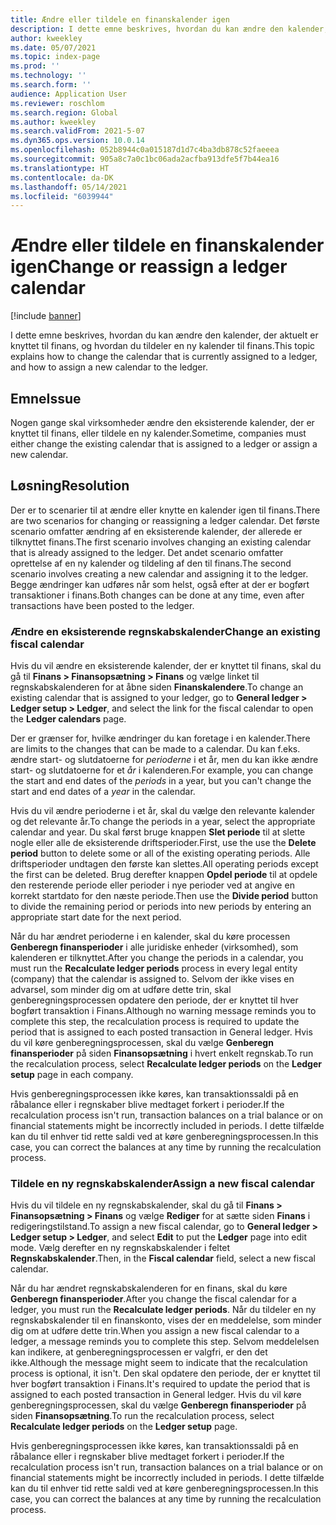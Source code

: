 ```yaml
---
title: Ændre eller tildele en finanskalender igen
description: I dette emne beskrives, hvordan du kan ændre den kalender, der aktuelt er knyttet til finans, og hvordan du tildeler en ny kalender til finans.
author: kweekley
ms.date: 05/07/2021
ms.topic: index-page
ms.prod: ''
ms.technology: ''
ms.search.form: ''
audience: Application User
ms.reviewer: roschlom
ms.search.region: Global
ms.author: kweekley
ms.search.validFrom: 2021-5-07
ms.dyn365.ops.version: 10.0.14
ms.openlocfilehash: 052b8944c0a015187d1d7c4ba3db878c52faeeea
ms.sourcegitcommit: 905a8c7a0c1bc06ada2acfba913dfe5f7b44ea16
ms.translationtype: HT
ms.contentlocale: da-DK
ms.lasthandoff: 05/14/2021
ms.locfileid: "6039944"
---
```

# <a name="change-or-reassign-a-ledger-calendar"></a><span data-ttu-id="ca368-103">Ændre eller tildele en finanskalender igen</span><span class="sxs-lookup"><span data-stu-id="ca368-103">Change or reassign a ledger calendar</span></span>

[!include [banner](../includes/banner.md)]

<span data-ttu-id="ca368-104">I dette emne beskrives, hvordan du kan ændre den kalender, der aktuelt er knyttet til finans, og hvordan du tildeler en ny kalender til finans.</span><span class="sxs-lookup"><span data-stu-id="ca368-104">This topic explains how to change the calendar that is currently assigned to a ledger, and how to assign a new calendar to the ledger.</span></span>

## <a name="issue"></a><span data-ttu-id="ca368-105">Emne</span><span class="sxs-lookup"><span data-stu-id="ca368-105">Issue</span></span>

<span data-ttu-id="ca368-106">Nogen gange skal virksomheder ændre den eksisterende kalender, der er knyttet til finans, eller tildele en ny kalender.</span><span class="sxs-lookup"><span data-stu-id="ca368-106">Sometime, companies must either change the existing calendar that is assigned to a ledger or assign a new calendar.</span></span>

## <a name="resolution"></a><span data-ttu-id="ca368-107">Løsning</span><span class="sxs-lookup"><span data-stu-id="ca368-107">Resolution</span></span>

<span data-ttu-id="ca368-108">Der er to scenarier til at ændre eller knytte en kalender igen til finans.</span><span class="sxs-lookup"><span data-stu-id="ca368-108">There are two scenarios for changing or reassigning a ledger calendar.</span></span> <span data-ttu-id="ca368-109">Det første scenario omfatter ændring af en eksisterende kalender, der allerede er tilknyttet finans.</span><span class="sxs-lookup"><span data-stu-id="ca368-109">The first scenario involves changing an existing calendar that is already assigned to the ledger.</span></span> <span data-ttu-id="ca368-110">Det andet scenario omfatter oprettelse af en ny kalender og tildeling af den til finans.</span><span class="sxs-lookup"><span data-stu-id="ca368-110">The second scenario involves creating a new calendar and assigning it to the ledger.</span></span> <span data-ttu-id="ca368-111">Begge ændringer kan udføres når som helst, også efter at der er bogført transaktioner i finans.</span><span class="sxs-lookup"><span data-stu-id="ca368-111">Both changes can be done at any time, even after transactions have been posted to the ledger.</span></span>

### <a name="change-an-existing-fiscal-calendar"></a><span data-ttu-id="ca368-112">Ændre en eksisterende regnskabskalender</span><span class="sxs-lookup"><span data-stu-id="ca368-112">Change an existing fiscal calendar</span></span>

<span data-ttu-id="ca368-113">Hvis du vil ændre en eksisterende kalender, der er knyttet til finans, skal du gå til **Finans \> Finansopsætning \> Finans** og vælge linket til regnskabskalenderen for at åbne siden **Finanskalendere**.</span><span class="sxs-lookup"><span data-stu-id="ca368-113">To change an existing calendar that is assigned to your ledger, go to **General ledger \> Ledger setup \> Ledger**, and select the link for the fiscal calendar to open the **Ledger calendars** page.</span></span>

<span data-ttu-id="ca368-114">Der er grænser for, hvilke ændringer du kan foretage i en kalender.</span><span class="sxs-lookup"><span data-stu-id="ca368-114">There are limits to the changes that can be made to a calendar.</span></span> <span data-ttu-id="ca368-115">Du kan f.eks. ændre start- og slutdatoerne for *perioderne* i et år, men du kan ikke ændre start- og slutdatoerne for et *år* i kalenderen.</span><span class="sxs-lookup"><span data-stu-id="ca368-115">For example, you can change the start and end dates of the *periods* in a year, but you can't change the start and end dates of a *year* in the calendar.</span></span>

<span data-ttu-id="ca368-116">Hvis du vil ændre perioderne i et år, skal du vælge den relevante kalender og det relevante år.</span><span class="sxs-lookup"><span data-stu-id="ca368-116">To change the periods in a year, select the appropriate calendar and year.</span></span> <span data-ttu-id="ca368-117">Du skal først bruge knappen **Slet periode** til at slette nogle eller alle de eksisterende driftsperioder.</span><span class="sxs-lookup"><span data-stu-id="ca368-117">First, use the use the **Delete period** button to delete some or all of the existing operating periods.</span></span> <span data-ttu-id="ca368-118">Alle driftsperioder undtagen den første kan slettes.</span><span class="sxs-lookup"><span data-stu-id="ca368-118">All operating periods except the first can be deleted.</span></span> <span data-ttu-id="ca368-119">Brug derefter knappen **Opdel periode** til at opdele den resterende periode eller perioder i nye perioder ved at angive en korrekt startdato for den næste periode.</span><span class="sxs-lookup"><span data-stu-id="ca368-119">Then use the **Divide period** button to divide the remaining period or periods into new periods by entering an appropriate start date for the next period.</span></span>

<span data-ttu-id="ca368-120">Når du har ændret perioderne i en kalender, skal du køre processen **Genberegn finansperioder** i alle juridiske enheder (virksomhed), som kalenderen er tilknyttet.</span><span class="sxs-lookup"><span data-stu-id="ca368-120">After you change the periods in a calendar, you must run the **Recalculate ledger periods** process in every legal entity (company) that the calendar is assigned to.</span></span> <span data-ttu-id="ca368-121">Selvom der ikke vises en advarsel, som minder dig om at udføre dette trin, skal genberegningsprocessen opdatere den periode, der er knyttet til hver bogført transaktion i Finans.</span><span class="sxs-lookup"><span data-stu-id="ca368-121">Although no warning message reminds you to complete this step, the recalculation process is required to update the period that is assigned to each posted transaction in General ledger.</span></span> <span data-ttu-id="ca368-122">Hvis du vil køre genberegningsprocessen, skal du vælge **Genberegn finansperioder** på siden **Finansopsætning** i hvert enkelt regnskab.</span><span class="sxs-lookup"><span data-stu-id="ca368-122">To run the recalculation process, select **Recalculate ledger periods** on the **Ledger setup** page in each company.</span></span>

<span data-ttu-id="ca368-123">Hvis genberegningsprocessen ikke køres, kan transaktionssaldi på en råbalance eller i regnskaber blive medtaget forkert i perioder.</span><span class="sxs-lookup"><span data-stu-id="ca368-123">If the recalculation process isn't run, transaction balances on a trial balance or on financial statements might be incorrectly included in periods.</span></span> <span data-ttu-id="ca368-124">I dette tilfælde kan du til enhver tid rette saldi ved at køre genberegningsprocessen.</span><span class="sxs-lookup"><span data-stu-id="ca368-124">In this case, you can correct the balances at any time by running the recalculation process.</span></span>

### <a name="assign-a-new-fiscal-calendar"></a><span data-ttu-id="ca368-125">Tildele en ny regnskabskalender</span><span class="sxs-lookup"><span data-stu-id="ca368-125">Assign a new fiscal calendar</span></span>

<span data-ttu-id="ca368-126">Hvis du vil tildele en ny regnskabskalender, skal du gå til **Finans \> Finansopsætning \> Finans** og vælge **Rediger** for at sætte siden **Finans** i redigeringstilstand.</span><span class="sxs-lookup"><span data-stu-id="ca368-126">To assign a new fiscal calendar, go to **General ledger \> Ledger setup \> Ledger**, and select **Edit** to put the **Ledger** page into edit mode.</span></span> <span data-ttu-id="ca368-127">Vælg derefter en ny regnskabskalender i feltet **Regnskabskalender**.</span><span class="sxs-lookup"><span data-stu-id="ca368-127">Then, in the **Fiscal calendar** field, select a new fiscal calendar.</span></span>

<span data-ttu-id="ca368-128">Når du har ændret regnskabskalenderen for en finans, skal du køre **Genberegn finansperioder**.</span><span class="sxs-lookup"><span data-stu-id="ca368-128">After you change the fiscal calendar for a ledger, you must run the **Recalculate ledger periods**.</span></span> <span data-ttu-id="ca368-129">Når du tildeler en ny regnskabskalender til en finanskonto, vises der en meddelelse, som minder dig om at udføre dette trin.</span><span class="sxs-lookup"><span data-stu-id="ca368-129">When you assign a new fiscal calendar to a ledger, a message reminds you to complete this step.</span></span> <span data-ttu-id="ca368-130">Selvom meddelelsen kan indikere, at genberegningsprocessen er valgfri, er den det ikke.</span><span class="sxs-lookup"><span data-stu-id="ca368-130">Although the message might seem to indicate that the recalculation process is optional, it isn't.</span></span> <span data-ttu-id="ca368-131">Den skal opdatere den periode, der er knyttet til hver bogført transaktion i Finans.</span><span class="sxs-lookup"><span data-stu-id="ca368-131">It's required to update the period that is assigned to each posted transaction in General ledger.</span></span> <span data-ttu-id="ca368-132">Hvis du vil køre genberegningsprocessen, skal du vælge **Genberegn finansperioder** på siden **Finansopsætning**.</span><span class="sxs-lookup"><span data-stu-id="ca368-132">To run the recalculation process, select **Recalculate ledger periods** on the **Ledger setup** page.</span></span>

<span data-ttu-id="ca368-133">Hvis genberegningsprocessen ikke køres, kan transaktionssaldi på en råbalance eller i regnskaber blive medtaget forkert i perioder.</span><span class="sxs-lookup"><span data-stu-id="ca368-133">If the recalculation process isn't run, transaction balances on a trial balance or on financial statements might be incorrectly included in periods.</span></span> <span data-ttu-id="ca368-134">I dette tilfælde kan du til enhver tid rette saldi ved at køre genberegningsprocessen.</span><span class="sxs-lookup"><span data-stu-id="ca368-134">In this case, you can correct the balances at any time by running the recalculation process.</span></span>
